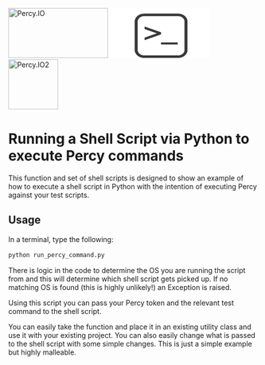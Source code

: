 <p float="left">
  <img src="https://branditechture.agency/brand-logos/wp-content/uploads/wpdm-cache/Percy-900x0.png" width="200" height="100" title="Percy.IO">
  <img src="https://raw.githubusercontent.com/computefoundation/gnu-linux-shell-scripting/images/logo.png" width="200" height="100" title="Percy.IO2">
  <img src="https://upload.wikimedia.org/wikipedia/commons/thumb/c/c3/Python-logo-notext.svg/1869px-Python-logo-notext.svg.png" width="100" height="100" title="Percy.IO2">
</p>
  
# Running a Shell Script via Python to execute Percy commands

This function and set of shell scripts is designed to show an example of how to execute a shell script in Python with the intention of executing Percy against your test scripts.

## Usage

In a terminal, type the following:

```sh
python run_percy_command.py
```

There is logic in the code to determine the OS you are running the script from and this will determine which shell script gets picked up. If no matching OS is found (this is highly unlikely!) an Exception is raised.

Using this script you can pass your Percy token and the relevant test command to the shell script.

You can easily take the function and place it in an existing utility class and use it with your existing project. You can also easily change what is passed to the shell script with some simple changes. This is just a simple example but highly malleable.

